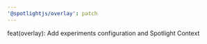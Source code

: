 ```yaml
---
'@spotlightjs/overlay': patch
---
```


feat(overlay): Add experiments configuration and Spotlight Context

